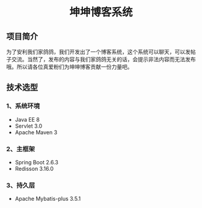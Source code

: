 <h1 style="text-align: center">坤坤博客系统</h1>

## 项目简介
为了安利我们家鸽鸽，我们开发出了一个博客系统，这个系统可以聊天，可以发帖子交流。当然了，发布的内容与我们家鸽鸽无关的话，会提示非法内容而无法发布哦。所以请各位真爱粉们为坤坤博客贡献一份力量吧。

## 技术选型
### 1、系统环境
- Java EE 8
- Servlet 3.0
- Apache Maven 3

### 2、主框架

- Spring Boot 2.6.3
- Redisson 3.16.0

### 3、持久层

- Apache Mybatis-plus 3.5.1